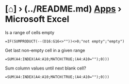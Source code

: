 # [⌂] › (../README.md) [Apps](../README.md#apps) › Microsoft Excel

Is a range of cells empty
```
=IF(SUMPRODUCT(--(D16:G16<>""))<>0;"not empty";"empty")
```

Get last non-empty cell in a given range
```
=SUM(A4:INDEX(A4:A10;MATCH(TRUE;(A4:A10="");0)))
```

Sum column values until next blank cell?
```
=SUM(A4:INDEX(A4:A10;MATCH(TRUE;(A4:A10="");0)))
```